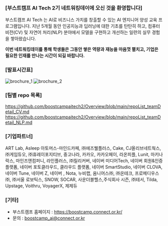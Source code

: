 
### [부스트캠프 AI Tech 2기 네트워킹데이에 오신 것을 환영합니다]

부스트캠프 AI Tech 는 AI로 비즈니스 가치를 창출할 수 있는 AI 엔지니어 양성 교육 프로그램입니다. 지난 5개월 동안 인공지능과 딥러닝에 대한 기초를 탄탄히 하고, 컴퓨터 비전(CV) 및 자연어 처리(NLP) 분야에서 모델을 구현하고 개선하는 일련의 실무 경험을 쌓아왔습니다. 

__이번 네트워킹데이를 통해 학생들은 그동안 쌓은 역량과 재능을 마음껏 펼치고, 기업은 필요한 인재를 만나는 시간이 되길 바랍니다.__

### [발표시간표]

![brochure_1](https://user-images.githubusercontent.com/50396533/147172202-140d9c8d-6e36-4c89-b426-0351f1a7ded1.JPG)
![brochure_2](https://user-images.githubusercontent.com/50396533/147172234-da1328dd-8de8-4502-8891-2416e5d70d04.JPG)


### [팀별 repo 목록] 
https://github.com/boostcampaitech2/Overview/blob/main/repoList_teamDetail_CV.md
https://github.com/boostcampaitech2/Overview/blob/main/repoList_teamDetail_NLP.md

### [기업파트너]
ART Lab, Asleep 아토머스-마인드카페, ㈜에즈웰플러스, Cake, CJ올리브네트웍스, ㈜게임듀오, ㈜휴레이포지티브, 중고나라, 카카오, 카카오페이, 라온피플, Lunit, 마키나락스, 마인즈앤컴퍼니, 라인플러스, ㈜릴리커버, 네이버 미디어Tech, 네이버 회원&인증플랫폼, 네이버 포토클라우드, 클라우드 플랫폼, 네이버 SmartStudio, 네이버 CLOVA, 네이버 Tune, 네이버 Z, 네이버 , Nota, 누비랩, 옴니어스㈜, ㈜온테크, 프로메디우스㈜, ㈜서울 로보틱스, SNOW, SOCAR, 사운더블헬스,주식회사 시즌, ㈜테서, Tilda, Upstage, Voithru, VoyagerX, 제제듀

### [기타]
* 부스트캠프 홈페이지 : https://boostcamp.connect.or.kr/
* 문의 : boostcamp_ai@connect.or.kr 
